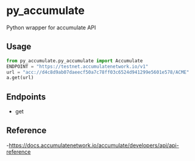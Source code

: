 # py_accumulate

Python wrapper for accumulate API

## Usage

```python
from py_accumulate.py_accumulate import Accumulate
ENDPOINT = "https://testnet.accumulatenetwork.io/v1"
url = "acc://d4c8d9ab07daeecf50a7c78ff03c6524d941299e5601e578/ACME"
a.get(url)
```

## Endpoints

- get 


## Reference

-https://docs.accumulatenetwork.io/accumulate/developers/api/api-reference